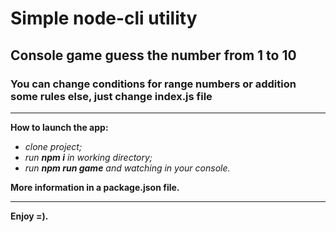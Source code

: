 # Simple node-cli utility

## Console game guess the number from 1 to 10

### You can change conditions for range numbers or addition some rules else, just change index.js file

***

**How to launch the app:**

* _clone project;_
* _run **npm i** in working directory;_
* _run **npm run game** and watching in your console._

**More information in a package.json file.**

***

**Enjoy =).**
